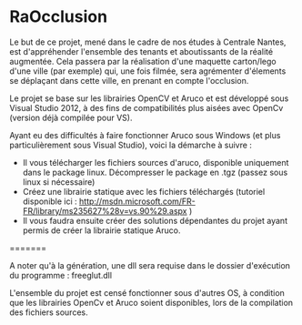 RaOcclusion
===========

Le but de ce projet, mené dans le cadre de nos études à Centrale Nantes, est d'appréhender l'ensemble des tenants et aboutissants de la réalité augmentée. Cela passera par la réalisation d'une maquette carton/lego d'une ville (par exemple) qui, une fois filmée, sera agrémenter d'élements se déplaçant dans cette ville, en prenant en compte l'occlusion.

Le projet se base sur les librairies OpenCV et Aruco et est développé sous Visual Studio 2012, à des fins de compatibilités plus aisées avec OpenCv (version déjà compilée pour VS).

Ayant eu des difficultés à faire fonctionner Aruco sous Windows (et plus particulièrement sous Visual Studio), voici la démarche à suivre :

  - Il vous télécharger les fichiers sources d'aruco, disponible uniquement dans le package linux. Décompresser le package en .tgz (passez sous linux si nécessaire)
  - Créez une librairie statique avec les fichiers téléchargés (tutoriel disponible ici : http://msdn.microsoft.com/FR-FR/library/ms235627%28v=vs.90%29.aspx )
  - Il vous faudra ensuite créer des solutions dépendantes du projet ayant permis de créer la librairie statique Aruco.

=======

A noter qu'à la génération, une dll sera requise dans le dossier d'exécution du programme : freeglut.dll


L'ensemble du projet est censé fonctionner sous d'autres OS, à condition que les librairies OpenCv et Aruco soient disponibles, lors de la compilation des fichiers sources.

